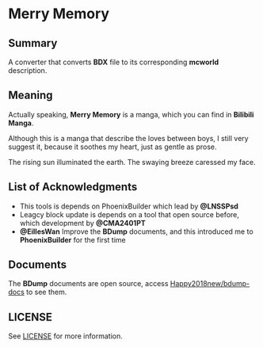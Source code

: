 # Merry Memory





## Summary
A converter that converts **BDX** file to its corresponding **mcworld** description.



## Meaning
Actually speaking, **Merry Memory** is a manga, which you can find in **Bilibili Manga**.

Although this is a manga that describe the loves between boys, 
I still very suggest it, because it soothes my heart, just as gentle as prose.

The rising sun illuminated the earth. The swaying breeze caressed my face.



## List of Acknowledgments
- This tools is depends on PhoenixBuilder which lead by **@LNSSPsd**
- Leagcy block update is depends on a tool that open source before, which development by **@CMA2401PT**
- **@EillesWan** Improve the **BDump** documents, and this introduced me to **PhoenixBuilder** for the first time



## Documents
The **BDump** documents are open source, access [Happy2018new/bdump-docs](https://github.com/Happy2018new/bdump-docs) to see them.



## LICENSE
See [LICENSE](./LICENSE) for more information.